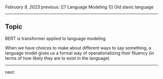 *February 9, 2023*
previous: [[7 Language Modeling 1]]
Old slavic language

---

## Topic

BERT is transformer applied to language modeling

When we have choices to make about different ways to say something, a language model gives us a formal way of operationalizing their flluency (in terms of how likely they are to exist in the language)

---




next:
